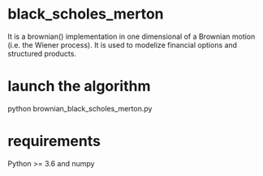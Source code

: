 # black_scholes_merton

It is a brownian() implementation in one dimensional of a Brownian motion (i.e. the Wiener process).
It is used to modelize financial options and structured products.

# launch the algorithm

python brownian_black_scholes_merton.py

# requirements

Python >= 3.6 and numpy
